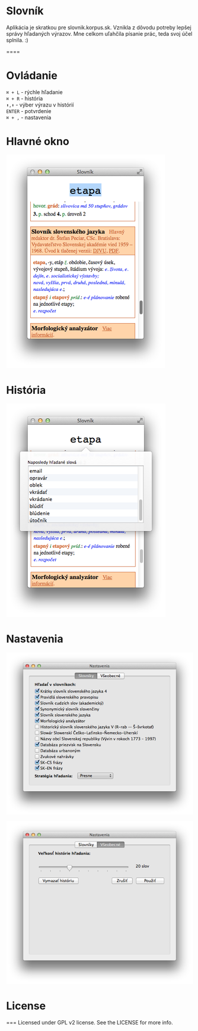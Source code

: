Slovník
=======

Aplikácia je skratkou pre slovnik.korpus.sk. Vznikla z dôvodu potreby lepšej správy hľadaných výrazov. Mne celkom uľahčila písanie prác, teda svoj účel splnila. :) 

====


Ovládanie
====

<code>⌘ + L</code> - rýchle hľadanie <br>
<code>⌘ + R</code> - história <br>
<code>⬆︎,⬇︎</code> - výber výrazu v histórií <br>
<code>ENTER</code> - potvrdenie <br>
<code>⌘ + ,</code> - nastavenia <br>


Hlavné okno
===

![](https://raw.githubusercontent.com/jakubPetrik/Slovnik/master/images/hlavneOkno.png)

História
===
![](https://raw.githubusercontent.com/jakubPetrik/Slovnik/master/images/historia.png)

Nastavenia
===

![](https://raw.githubusercontent.com/jakubPetrik/Slovnik/master/images/nastavenia1.png)

![](https://raw.githubusercontent.com/jakubPetrik/Slovnik/master/images/nastavenia2.png)

License
===
===
Licensed under GPL v2 license. See the LICENSE for more info.


